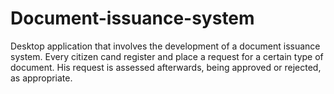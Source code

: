 # Document-issuance-system
Desktop application that involves the development of a document issuance system. Every citizen cand register and place a request for a certain type of document. His request is assessed afterwards, being approved or rejected, as appropriate.
